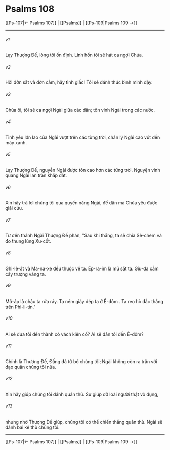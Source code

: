# Psalms 108

[[Ps-107|← Psalms 107]] | [[Psalms]] | [[Ps-109|Psalms 109 →]]
***



###### v1 
Lạy Thượng Đế, lòng tôi ổn định. Linh hồn tôi sẽ hát ca ngợi Chúa. 

###### v2 
Hỡi đờn sắt và đờn cầm, hãy tỉnh giấc! Tôi sẽ đánh thức bình minh dậy. 

###### v3 
Chúa ôi, tôi sẽ ca ngợi Ngài giữa các dân; tôn vinh Ngài trong các nước. 

###### v4 
Tình yêu lớn lao của Ngài vượt trên các từng trời, chân lý Ngài cao vút đến mây xanh. 

###### v5 
Lạy Thượng Đế, nguyền Ngài được tôn cao hơn các từng trời. Nguyện vinh quang Ngài lan tràn khắp đất. 

###### v6 
Xin hãy trả lời chúng tôi qua quyền năng Ngài, để dân mà Chúa yêu được giải cứu. 

###### v7 
Từ đền thánh Ngài Thượng Đế phán, "Sau khi thắng, ta sẽ chia Sê-chem và đo thung lũng Xu-cốt. 

###### v8 
Ghi-lê-át và Ma-na-xe đều thuộc về ta. Ép-ra-im là mũ sắt ta. Giu-đa cầm cây trượng vàng ta. 

###### v9 
Mô-áp là chậu ta rửa ráy. Ta ném giày dép ta ở Ê-đôm . Ta reo hò đắc thắng trên Phi-li-tin." 

###### v10 
Ai sẽ đưa tôi đến thành có vách kiên cố? Ai sẽ dẫn tôi đến Ê-đôm? 

###### v11 
Chính là Thượng Đế, Đấng đã từ bỏ chúng tôi; Ngài không còn ra trận với đạo quân chúng tôi nữa. 

###### v12 
Xin hãy giúp chúng tôi đánh quân thù. Sự giúp đỡ loài người thật vô dụng, 

###### v13 
nhưng nhờ Thượng Đế giúp, chúng tôi có thể chiến thắng quân thù. Ngài sẽ đánh bại kẻ thù chúng tôi.

***
[[Ps-107|← Psalms 107]] | [[Psalms]] | [[Ps-109|Psalms 109 →]]
